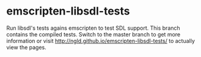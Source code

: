 emscripten-libsdl-tests
=======================

Run libsdl's tests agains emscripten to test SDL support.
This branch contains the compiled tests.
Switch to the master branch to get more information or visit http://ngld.github.io/emscripten-libsdl-tests/ to actually view the pages.

